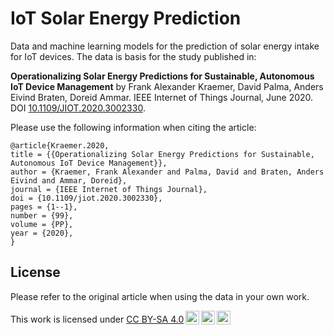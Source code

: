 # IoT Solar Energy Prediction

Data and machine learning models for the prediction of solar energy intake for IoT devices.
The data is basis for the study published in:

**Operationalizing Solar Energy Predictions for Sustainable, Autonomous IoT Device Management** 
by Frank Alexander Kraemer, David Palma, Anders Eivind Braten, Doreid Ammar. IEEE Internet of Things Journal, June 2020.
DOI [10.1109/JIOT.2020.3002330](https://doi.org/10.1109/JIOT.2020.3002330).

Please use the following information when citing the article:

```
@article{Kraemer.2020, 
title = {{Operationalizing Solar Energy Predictions for Sustainable, Autonomous IoT Device Management}}, 
author = {Kraemer, Frank Alexander and Palma, David and Braten, Anders Eivind and Ammar, Doreid}, 
journal = {IEEE Internet of Things Journal}, 
doi = {10.1109/jiot.2020.3002330}, 
pages = {1--1}, 
number = {99}, 
volume = {PP}, 
year = {2020},
}
```

## License

Please refer to the original article when using the data in your own work.

<p xmlns:dct="http://purl.org/dc/terms/" xmlns:cc="http://creativecommons.org/ns#" class="license-text">This work   is licensed under <a rel="license" href="https://creativecommons.org/licenses/by-sa/4.0">CC BY-SA 4.0<img style="height:22px!important;margin-left:3px;vertical-align:text-bottom;" src="https://mirrors.creativecommons.org/presskit/icons/cc.svg?ref=chooser-v1" /><img style="height:22px!important;margin-left:3px;vertical-align:text-bottom;" src="https://mirrors.creativecommons.org/presskit/icons/by.svg?ref=chooser-v1" /><img style="height:22px!important;margin-left:3px;vertical-align:text-bottom;" src="https://mirrors.creativecommons.org/presskit/icons/sa.svg?ref=chooser-v1" /></a></p>